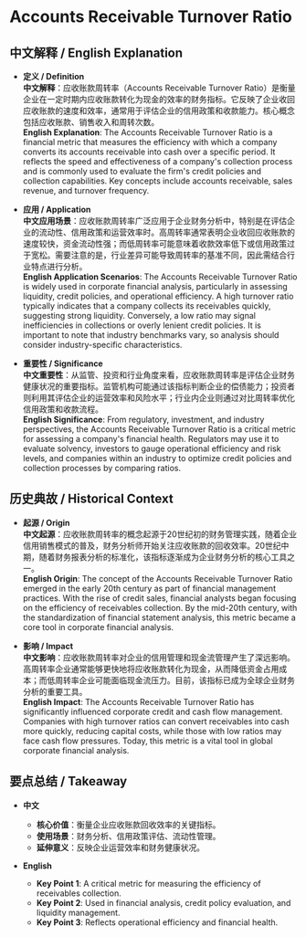 # Accounts Receivable Turnover Ratio

## 中文解释 / English Explanation

* **定义 / Definition**  
  **中文解释**：应收账款周转率（Accounts Receivable Turnover Ratio）是衡量企业在一定时期内应收账款转化为现金的效率的财务指标。它反映了企业收回应收账款的速度和效率，通常用于评估企业的信用政策和收款能力。核心概念包括应收账款、销售收入和周转次数。  
  **English Explanation**: The Accounts Receivable Turnover Ratio is a financial metric that measures the efficiency with which a company converts its accounts receivable into cash over a specific period. It reflects the speed and effectiveness of a company's collection process and is commonly used to evaluate the firm's credit policies and collection capabilities. Key concepts include accounts receivable, sales revenue, and turnover frequency.

* **应用 / Application**  
  **中文应用场景**：应收账款周转率广泛应用于企业财务分析中，特别是在评估企业的流动性、信用政策和运营效率时。高周转率通常表明企业收回应收账款的速度较快，资金流动性强；而低周转率可能意味着收款效率低下或信用政策过于宽松。需要注意的是，行业差异可能导致周转率的基准不同，因此需结合行业特点进行分析。  
  **English Application Scenarios**: The Accounts Receivable Turnover Ratio is widely used in corporate financial analysis, particularly in assessing liquidity, credit policies, and operational efficiency. A high turnover ratio typically indicates that a company collects its receivables quickly, suggesting strong liquidity. Conversely, a low ratio may signal inefficiencies in collections or overly lenient credit policies. It is important to note that industry benchmarks vary, so analysis should consider industry-specific characteristics.

* **重要性 / Significance**  
  **中文重要性**：从监管、投资和行业角度来看，应收账款周转率是评估企业财务健康状况的重要指标。监管机构可能通过该指标判断企业的偿债能力；投资者则利用其评估企业的运营效率和风险水平；行业内企业则通过对比周转率优化信用政策和收款流程。  
  **English Significance**: From regulatory, investment, and industry perspectives, the Accounts Receivable Turnover Ratio is a critical metric for assessing a company's financial health. Regulators may use it to evaluate solvency, investors to gauge operational efficiency and risk levels, and companies within an industry to optimize credit policies and collection processes by comparing ratios.

## 历史典故 / Historical Context

* **起源 / Origin**  
  **中文起源**：应收账款周转率的概念起源于20世纪初的财务管理实践，随着企业信用销售模式的普及，财务分析师开始关注应收账款的回收效率。20世纪中期，随着财务报表分析的标准化，该指标逐渐成为企业财务分析的核心工具之一。  
  **English Origin**: The concept of the Accounts Receivable Turnover Ratio emerged in the early 20th century as part of financial management practices. With the rise of credit sales, financial analysts began focusing on the efficiency of receivables collection. By the mid-20th century, with the standardization of financial statement analysis, this metric became a core tool in corporate financial analysis.

* **影响 / Impact**  
  **中文影响**：应收账款周转率对企业的信用管理和现金流管理产生了深远影响。高周转率企业通常能够更快地将应收账款转化为现金，从而降低资金占用成本；而低周转率企业可能面临现金流压力。目前，该指标已成为全球企业财务分析的重要工具。  
  **English Impact**: The Accounts Receivable Turnover Ratio has significantly influenced corporate credit and cash flow management. Companies with high turnover ratios can convert receivables into cash more quickly, reducing capital costs, while those with low ratios may face cash flow pressures. Today, this metric is a vital tool in global corporate financial analysis.

## 要点总结 / Takeaway

* **中文**  
  - **核心价值**：衡量企业应收账款回收效率的关键指标。  
  - **使用场景**：财务分析、信用政策评估、流动性管理。  
  - **延伸意义**：反映企业运营效率和财务健康状况。

* **English**  
  - **Key Point 1**: A critical metric for measuring the efficiency of receivables collection.  
  - **Key Point 2**: Used in financial analysis, credit policy evaluation, and liquidity management.  
  - **Key Point 3**: Reflects operational efficiency and financial health.